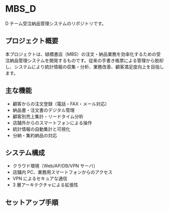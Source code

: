 # MBS_D

D チーム受注納品管理システムのリポジトリです。

## プロジェクト概要

本プロジェクトは、緑橋書店（MBS）の注文・納品業務を効率化するための受注納品管理システムを開発するものです。従来の手書き帳票による管理から脱却し、システムにより統計情報の収集・分析、業務改善、顧客満足度向上を目指します。

## 主な機能

- 顧客からの注文登録（電話・FAX・メール対応）
- 納品書・注文書のデジタル管理
- 顧客別売上集計・リードタイム分析
- 店舗外からのスマートフォンによる操作
- 統計情報の自動集計と可視化
- 分納・集約納品の対応

## システム構成

- クラウド環境（Web/AP/DB/VPN サーバ）
- 店舗内 PC、業務用スマートフォンからのアクセス
- VPN によるセキュアな通信
- 3 層アーキテクチャによる拡張性

## セットアップ手順
